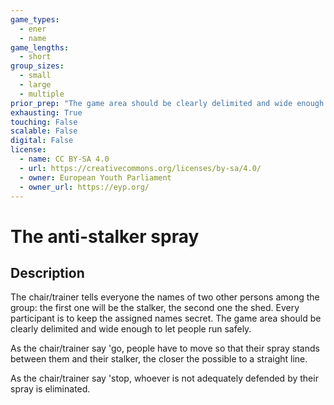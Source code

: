 ```yaml
---
game_types:
  - ener
  - name
game_lengths:
  - short
group_sizes:
  - small
  - large
  - multiple
prior_prep: "The game area should be clearly delimited and wide enough to let people run safely."
exhausting: True
touching: False
scalable: False
digital: False
license:
  - name: CC BY-SA 4.0
  - url: https://creativecommons.org/licenses/by-sa/4.0/
  - owner: European Youth Parliament
  - owner_url: https://eyp.org/
---
```

# The anti-stalker spray

## Description
The chair/trainer tells everyone the names of two other persons among the group: the first one will be the stalker, the second one the shed. Every participant is to keep the assigned names secret. The game area should be clearly delimited and wide enough to let people run safely. 

As the chair/trainer say 'go, people have to move so that their spray stands between them and their stalker, the closer the possible to a straight line.

As the chair/trainer say 'stop, whoever is not adequately defended by their spray is eliminated.
